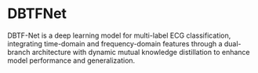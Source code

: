 # DBTFNet
DBTF-Net is a deep learning model for multi-label ECG classification, integrating time-domain and frequency-domain features through a dual-branch architecture with dynamic mutual knowledge distillation to enhance model performance and generalization.
